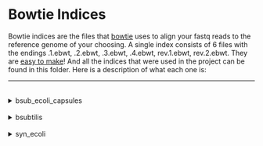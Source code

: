 # Bowtie Indices

Bowtie indices are the files that [bowtie](https://bowtie-bio.sourceforge.net/index.shtml) uses to align your fastq reads to the reference genome of your choosing. A single index consists of 6 files with the endings .1.ebwt, .2.ebwt, .3.ebwt, .4.ebwt, rev.1.ebwt, rev.2.ebwt. They are [easy to make](https://bowtie-bio.sourceforge.net/manual.shtml#the-bowtie-build-indexer)!  And all the indices that were used in the project can be found in this folder.  Here is a description of what each one is:

---
<br>
<details>
<summary>bsub_ecoli_capsules</summary>
<br>

This is a joint index for B subtilis (168, NCBI record: NC_000964.3), E coli (MG1655, NCBI record: NC_000913.2) and the capsule plasmid (pMP025).

By making a joint index I am able to simultaneously align my reads from the "mixing experiment" - where I mixed the capsule-containing E coli samples with B. sub, to all three genome references and discard any reads that do not uniquely map to one position in the genome (meaning we can disregard those reads that may align to rRNA or other components that remain similar between the two species.)

</details>
<br>
<details>
<summary>bsubtilis</summary>
<br>


This index is made from NCBI record NC_000964.3 for BS 168.

</details>
<br>
<details>
<summary>syn_ecoli</summary>
<br>

This is a joint index made from both E coli (MG1655, NCBI record: NC_000913.2) and the capsule plasmid (pMP025).

It allows us to map read originating from the capsule-containing E. coli strain used in these experiments.

</details>